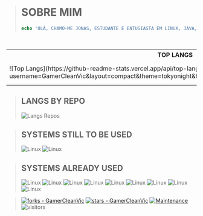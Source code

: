 > 
> # SOBRE MIM
> ```php
> echo 'OLÁ, CHAMO-ME JONAS, ESTUDANTE E ENTUSIASTA EM LINUX, JAVA, PHP E JAVASCRIPT.';
> ```
>
<br />

<table markdown=1>
<tr>
<th>
TOP LANGS
</th>
<th>
LATEST
</th>
</tr>
<tr>
<td>
![Top Langs](https://github-readme-stats.vercel.app/api/top-langs/?username=GamerCleanVic&layout=compact&theme=tokyonight&hide=css,html,javascript,ruby,blade,rust,go,hack,c)
</td>
<td>
![GitHub Streak](https://streak-stats.demolab.com/?user=GamerCleanVic&theme=tokyonight)
</td>
</tr>
</table>

<!--- ![Jonas's GitHub stats](https://github-readme-stats.vercel.app/api?username=GamerCleanVic&show_icons=true&theme=tokyonight) --->

> ## LANGS BY REPO
> 
> ![Langs Repos](http://github-profile-summary-cards.vercel.app/api/cards/most-commit-language?username=GamerCleanVic&theme=tokyonight&exclude=CSS,html,blade,typescript)
>

> ## SYSTEMS STILL TO BE USED
> 
> ![Linux](https://img.shields.io/badge/mac%20os-000000?style=for-the-badge&logo=apple&logoColor=white&theme=tokyonight)
> ![Linux](https://img.shields.io/badge/iOS-000000?style=for-the-badge&logo=ios&logoColor=white&theme=tokyonight)
>

> ## SYSTEMS ALREADY USED
>
> ![Linux](https://img.shields.io/badge/Arch_Linux-1793D1?style=for-the-badge&logo=arch-linux&logoColor=white&theme=tokyonight)
> ![Linux](https://img.shields.io/badge/Debian-A81D33?style=for-the-badge&logo=debian&logoColor=white&theme=tokyonight)
> ![Linux](https://img.shields.io/badge/manjaro-35BF5C?style=for-the-badge&logo=manjaro&logoColor=white&theme=tokyonight)
> ![Linux](https://img.shields.io/badge/openSUSE-%2364B345?style=for-the-badge&logo=openSUSE&logoColor=white&theme=tokyonight)
> ![Linux](https://img.shields.io/badge/WSL-0a97f5?style=for-the-badge&logo=linux&logoColor=white&theme=tokyonight)
> ![Linux](https://img.shields.io/badge/Windows-0078D6?style=for-the-badge&logo=windows&logoColor=white&theme=tokyonight)
> ![Linux](https://img.shields.io/badge/Android-3DDC84?style=for-the-badge&logo=android&logoColor=white&theme=tokyonight)
> ![Linux](https://img.shields.io/badge/Cent%20OS-262577?style=for-the-badge&logo=CentOS&logoColor=white&theme=tokyonight)
> ![Linux](https://img.shields.io/badge/Linux_Mint-87CF3E?style=for-the-badge&logo=linux-mint&logoColor=white&theme=tokyonight)
> 

> 
> [![forks - GamerCleanVic](https://img.shields.io/github/forks/GamerCleanVic/GamerCleanVic?style=social&logo=github&logoColor=%234f0faf)]([#](https://github.com/GamerCleanVic))
> [![stars - GamerCleanVic](https://img.shields.io/github/stars/GamerCleanVic/GamerCleanVic?style=social&logo=github&logoColor=%234f0faf)]([#](https://github.com/GamerCleanVic)) 
> [![Maintenance](https://img.shields.io/maintenance/yes/2025?color=%234f0faf&label=maintened&logo=github&logoColor=%23ffffff)]([#](https://github.com/GamerCleanVic)) 
> ![visitors](https://visitor-badge.laobi.icu/badge?page_id=[page.id](GamerCleanVic))
> 
> 
